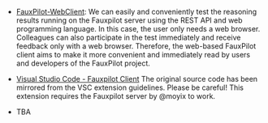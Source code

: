 
* [FauxPilot-WebClient](https://github.com/fauxpilot-addon/fauxpilot-webclient): We can easily and conveniently test the reasoning results running on the Fauxpilot server using the REST API and web programming language. In this case, the user only needs a web browser. Colleagues can also participate in the test immediately and receive feedback only with a web browser. Therefore, the web-based FauxPilot client aims to make it more convenient and immediately read by users and developers of the FauxPilot project.



* [Visual Studio Code - Fauxpilot Client](https://github.com/Venthe/vscode-fauxpilot)
The original source code has been mirrored from the VSC extension guidelines. Please be careful! This extension requires the Fauxpilot server by @moyix to work.

* TBA



